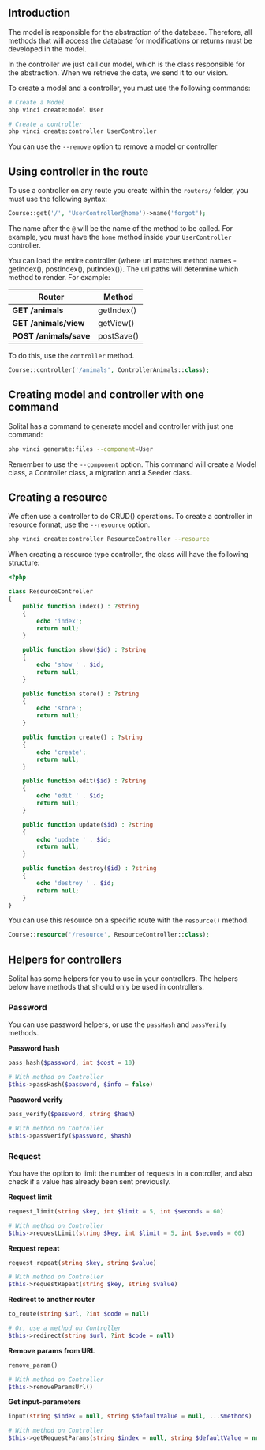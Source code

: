 ## Introduction

The model is responsible for the abstraction of the database. Therefore, all methods that will access the database for modifications or returns must be developed in the model.

In the controller we just call our model, which is the class responsible for the abstraction. When we retrieve the data, we send it to our vision.

To create a model and a controller, you must use the following commands:

```bash
# Create a Model
php vinci create:model User

# Create a controller
php vinci create:controller UserController
```

You can use the `--remove` option to remove a model or controller

## Using controller in the route

To use a controller on any route you create within the `routers/` folder, you must use the following syntax:

```php
Course::get('/', 'UserController@home')->name('forgot');
```

The name after the `@` will be the name of the method to be called. For example, you must have the `home` method inside your `UserController` controller.

You can load the entire controller (where url matches method names - getIndex(), postIndex(), putIndex()).
The url paths will determine which method to render. For example:

| Router                  | Method     |
|-------------------------|------------|
| **GET  /animals**       | getIndex() |
| **GET  /animals/view**  | getView()  |
| **POST /animals/save**  | postSave() |

To do this, use the `controller` method.

```php
Course::controller('/animals', ControllerAnimals::class);
```

## Creating model and controller with one command

Solital has a command to generate model and controller with just one command:

```bash
php vinci generate:files --component=User
```

Remember to use the `--component` option. This command will create a Model class, a Controller class, a migration and a Seeder class.

## Creating a resource

We often use a controller to do CRUD() operations. To create a controller in resource format, use the `--resource` option.

```bash
php vinci create:controller ResourceController --resource
``` 

When creating a resource type controller, the class will have the following structure:

```php
<?php

class ResourceController
{
    public function index() : ?string
    {
        echo 'index';
        return null;
    }

    public function show($id) : ?string
    {
        echo 'show ' . $id;
        return null;
    }

    public function store() : ?string
    {
        echo 'store';
        return null;
    }

    public function create() : ?string
    {
        echo 'create';
        return null;
    }

    public function edit($id) : ?string
    {
        echo 'edit ' . $id;
        return null;
    }

    public function update($id) : ?string
    {
        echo 'update ' . $id;
        return null;
    }

    public function destroy($id) : ?string
    {
        echo 'destroy ' . $id;
        return null;
    }
}
```

You can use this resource on a specific route with the `resource()` method.

```php
Course::resource('/resource', ResourceController::class);
```

## Helpers for controllers

Solital has some helpers for you to use in your controllers. The helpers below have methods that should only be used in controllers.

### Password

You can use password helpers, or use the `passHash` and `passVerify` methods.

**Password hash**

```php
pass_hash($password, int $cost = 10)

# With method on Controller
$this->passHash($password, $info = false)
```

**Password verify**

```php
pass_verify($password, string $hash)

# With method on Controller
$this->passVerify($password, $hash)
```

### Request

You have the option to limit the number of requests in a controller, and also check if a value has already been sent previously. 

**Request limit**

```php
request_limit(string $key, int $limit = 5, int $seconds = 60)

# With method on Controller
$this->requestLimit(string $key, int $limit = 5, int $seconds = 60)
```

**Request repeat**

```php
request_repeat(string $key, string $value)

# With method on Controller
$this->requestRepeat(string $key, string $value)
```

**Redirect to another router**

```php
to_route(string $url, ?int $code = null)

# Or, use a method on Controller
$this->redirect(string $url, ?int $code = null)
```

**Remove params from URL**

```php
remove_param()

# With method on Controller
$this->removeParamsUrl()
```

**Get input-parameters**

```php
input(string $index = null, string $defaultValue = null, ...$methods)

# With method on Controller
$this->getRequestParams(string $index = null, string $defaultValue = null, ...$methods)
```